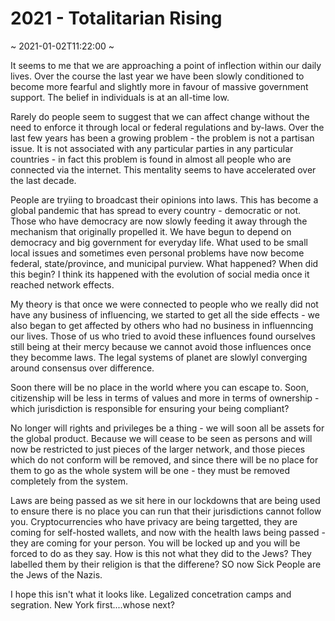 # 2021 - Totalitarian Rising
~ 2021-01-02T11:22:00 ~

It seems to me that we are approaching a point of inflection within our daily lives. Over the course the last year we have been slowly conditioned to become more fearful and slightly more in favour of massive government support. The belief in individuals is at an all-time low.

Rarely do people seem to suggest that we can affect change without the need to enforce it through local or federal regulations and by-laws. Over the last few years has been a growing problem - the problem is not a partisan issue. It is not associated with any particular parties in any particular countries - in fact this problem is found in almost all people who are connected via the internet. This mentality seems to have accelerated over the last decade.

People are tryiing to broadcast their opinions into laws. This has become a global pandemic that has spread to every country - democratic or not. Those who have democracy are now slowly feeding it away through the mechanism that originally propelled it. We have begun to depend on democracy and big government for everyday life. What used to be small local issues and sometimes even personal problems have now become federal, state/province, and municipal purview. What happened? When did this begin? I think its happened with the evolution of social media once it reached network effects.

My theory is that once we were connected to people who we really did not have any business of influencing, we started to get all the side effects - we also began to get affected by others who had no business in influenncing our lives. Those of us who tried to avoid these influences found ourselves still being at their mercy because we cannot avoid those influences once they becomme laws. The legal systems of planet are slowlyl converging around consensus over difference.

Soon there will be no place in the world where you can escape to. Soon, citizenship will be less in terms of values and more in terms of ownership - which jurisdiction is responsible for ensuring your being compliant?

No longer will rights and privileges be a thing - we will soon all be assets for the global product. Because we will cease to be seen as persons and will now be restricted to just pieces of the larger network, and those pieces which do not conform will be removed, and since there will be no place for them to go as the whole system will be one - they must be removed completely from the system.

Laws are being passed as we sit here in our lockdowns that are being used to ensure there is no place you can run that their jurisdictions cannot follow you. Cryptocurrencies who have privacy are being targetted, they are coming for self-hosted wallets, and now with the health laws being passed - they are coming for your person. You will be locked up and you will be forced to do as they say. How is this not what they did to the Jews? They labelled them by their religion is that the differene? SO now Sick People are the Jews of the Nazis. 

I hope this isn't what it looks like. Legalized concetration camps and segration. New York first....whose next?


